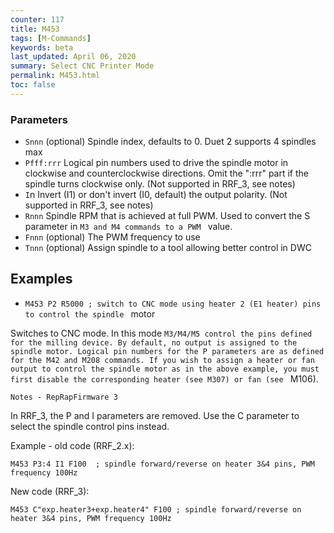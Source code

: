 ```yaml
---
counter: 117
title: M453
tags: [M-Commands] 
keywords: beta 
last_updated: April 06, 2020 
summary: Select CNC Printer Mode 
permalink: M453.html
toc: false 
---
```



### Parameters

* `Snnn` (optional) Spindle index, defaults to 0. Duet 2 supports 4 spindles max
* `Pfff:rrr` Logical pin numbers used to drive the spindle motor in clockwise and counterclockwise directions. Omit the ":rrr" part if the spindle turns clockwise only.  (Not supported in RRF_3, see notes)
* `I`n Invert (I1) or don't invert (I0, default) the output polarity.   (Not supported in RRF_3, see notes)
* `Rnnn` Spindle RPM that is achieved at full PWM. Used to convert the S parameter in ` M3 and M4 commands to a PWM  ` value.
* `Fnnn` (optional) The PWM frequency to use
* `Tnnn` (optional) Assign spindle to a tool allowing better control in DWC

## Examples

* ` M453 P2 R5000 ; switch to CNC mode using heater 2 (E1 heater) pins to control the spindle  ` motor

Switches to CNC mode. In this mode ` M3/M4/M5 control the pins defined for the milling device. By default, no output is assigned to the spindle motor. Logical pin numbers for the P parameters are as defined for the M42 and M208 commands. If you wish to assign a heater or fan output to control the spindle motor as in the above example, you must first disable the corresponding heater (see M307) or fan (see  ` M106).

`Notes - RepRapFirmware 3`

In RRF_3, the P and I parameters are removed. Use the C parameter to select the spindle control pins instead.

Example - old code (RRF_2.x):

```
M453 P3:4 I1 F100  ; spindle forward/reverse on heater 3&4 pins, PWM frequency 100Hz
```

New code (RRF_3):

```
M453 C"exp.heater3+exp.heater4" F100 ; spindle forward/reverse on heater 3&4 pins, PWM frequency 100Hz
```

